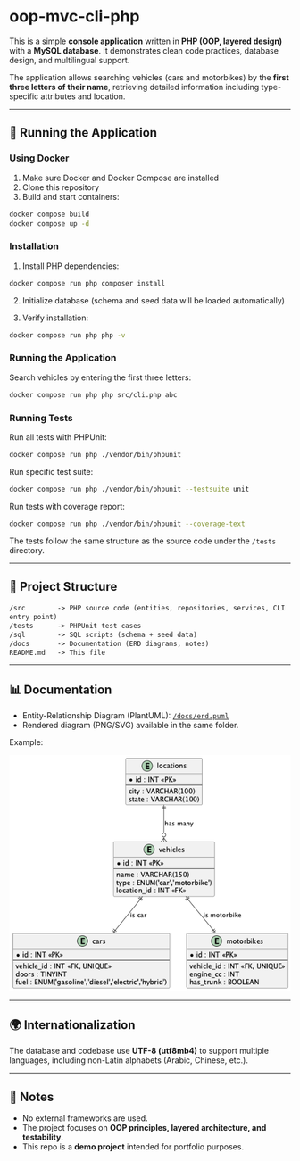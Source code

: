 # oop-mvc-cli-php

This is a simple **console application** written in **PHP (OOP, layered design)** with a **MySQL database**.
It demonstrates clean code practices, database design, and multilingual support.

The application allows searching vehicles (cars and motorbikes) by the **first three letters of their name**, retrieving detailed information including type-specific attributes and location.

---

## 🚀 Running the Application

### Using Docker

1. Make sure Docker and Docker Compose are installed
2. Clone this repository
3. Build and start containers:
```bash
docker compose build
docker compose up -d
```

### Installation

1. Install PHP dependencies:
```bash
docker compose run php composer install
```

2. Initialize database (schema and seed data will be loaded automatically)

3. Verify installation:
```bash
docker compose run php php -v
```

### Running the Application

Search vehicles by entering the first three letters:
```bash
docker compose run php php src/cli.php abc
```

### Running Tests

Run all tests with PHPUnit:
```bash
docker compose run php ./vendor/bin/phpunit
```

Run specific test suite:
```bash
docker compose run php ./vendor/bin/phpunit --testsuite unit
```

Run tests with coverage report:
```bash
docker compose run php ./vendor/bin/phpunit --coverage-text
```

The tests follow the same structure as the source code under the `/tests` directory.

---

## 📂 Project Structure

```
/src        -> PHP source code (entities, repositories, services, CLI entry point)
/tests      -> PHPUnit test cases
/sql        -> SQL scripts (schema + seed data)
/docs       -> Documentation (ERD diagrams, notes)
README.md   -> This file
```

---

## 📊 Documentation

- Entity-Relationship Diagram (PlantUML): [`/docs/erd.puml`](./docs/erd.puml)
- Rendered diagram (PNG/SVG) available in the same folder.

Example:

![ERD Diagram](./docs/erd.png)

---

## 🌍 Internationalization

The database and codebase use **UTF-8 (utf8mb4)** to support multiple languages, including non-Latin alphabets (Arabic, Chinese, etc.).

---

## 📌 Notes

- No external frameworks are used.
- The project focuses on **OOP principles, layered architecture, and testability**.
- This repo is a **demo project** intended for portfolio purposes.
